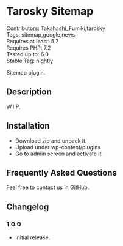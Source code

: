 # Tarosky Sitemap

Contributors: Takahashi_Fumiki,tarosky  
Tags: sitemap,google,news  
Requires at least: 5.7  
Requires PHP: 7.2  
Tested up to: 6.0  
Stable Tag: nightly

Sitemap plugin.

## Description

W.I.P.

## Installation

- Download zip and unpack it.
- Upload under wp-content/plugins
- Go to admin screen and activate it.

## Frequently Asked Questions

Feel free to contact us in [GitHub](https://github.com/tarosky/tarosky-sitemap). 

## Changelog

### 1.0.0

* Initial release.
